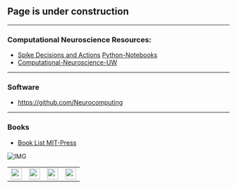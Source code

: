 
## Page is under construction

------------------

### Computational Neuroscience Resources:
* [Spike Decisions and Actions](http://www.cvr.yorku.ca/webpages/spikes.pdf) [Python-Notebooks](https://github.com/Ddfulton/neuroscience-notebooks)
* [Computational-Neuroscience-UW](https://github.com/ConscioX/Computational-Neuroscience-UW)

-----------------------

### Software
* https://github.com/Neurocomputing

----------------

### Books

* [Book List MIT-Press](https://mitpress.mit.edu/category/series/computational-neuroscience)

![IMG](https://images-na.ssl-images-amazon.com/images/I/51FJ5q-6IiL._SX350_BO1,204,203,200_.jpg)

|   |   |   |   |
| --- | --- | --- | --- |
|<img src = "https://encrypted-tbn0.gstatic.com/images?q=tbn:ANd9GcR9JfuZrUaqE_Hg01qsct5WY700NmeFqH8AlrwKVaTJMX5dJp2K" width="25" height="25" /> | <img src = "https://encrypted-tbn0.gstatic.com/images?q=tbn:ANd9GcR9JfuZrUaqE_Hg01qsct5WY700NmeFqH8AlrwKVaTJMX5dJp2K" width="25" height="25" />  |<img src = "https://blog.sollers.edu/hs-fs/hubfs/ImgOptimize/Deep%20Learning%20790.jpg?t=1508581759159&width=781&height=521&name=Deep%20Learning%20790.jpg" width="25" height="25" /> | <img src = "https://encrypted-tbn0.gstatic.com/images?q=tbn:ANd9GcR9JfuZrUaqE_Hg01qsct5WY700NmeFqH8AlrwKVaTJMX5dJp2K" width="25" height="25" />   |  

















